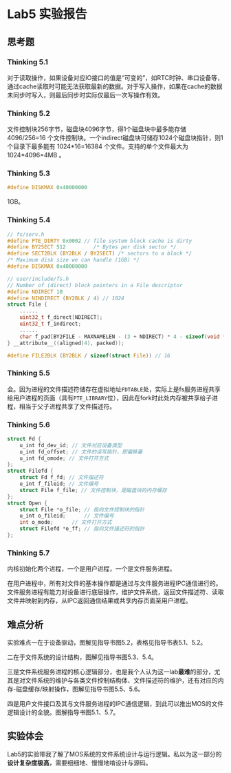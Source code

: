 # Lab5 实验报告

## 思考题

### Thinking 5.1

对于读取操作，如果设备对应IO接口的值是“可变的”，如RTC时钟、串口设备等，通过cache读取时可能无法获取最新的数据。对于写入操作，如果在cache的数据未同步时写入，则最后同步时实际仅最后一次写操作有效。

### Thinking 5.2

文件控制块256字节，磁盘块4096字节，得1个磁盘块中最多能存储 4096/256=16 个文件控制块。一个indirect磁盘块可储存1024个磁盘块指针，则1个目录下最多能有 1024\*16=16384 个文件。支持的单个文件最大为 1024\*4096=4MB 。

### Thinking 5.3

```c
#define DISKMAX 0x40000000
```

1GB。

### Thinking 5.4

```c
// fs/serv.h
#define PTE_DIRTY 0x0002 // file system block cache is dirty
#define BY2SECT 512		    /* Bytes per disk sector */
#define SECT2BLK (BY2BLK / BY2SECT) /* sectors to a block */
/* Maximum disk size we can handle (1GB) */
#define DISKMAX 0x40000000

// user/include/fs.h
// Number of (direct) block pointers in a File descriptor
#define NDIRECT 10
#define NINDIRECT (BY2BLK / 4) // 1024
struct File {
    ......
	uint32_t f_direct[NDIRECT];
	uint32_t f_indirect;
	......
	char f_pad[BY2FILE - MAXNAMELEN - (3 + NDIRECT) * 4 - sizeof(void *)]; // padding
} __attribute__((aligned(4), packed));

#define FILE2BLK (BY2BLK / sizeof(struct File)) // 16

```

### Thinking 5.5

会。因为进程的文件描述符储存在虚拟地址`FDTABLE`处，实际上是fs服务进程共享给用户进程的页面（具有`PTE_LIBRARY`位），因此在fork时此处内存被共享给子进程，相当于父子进程共享了文件描述符。

### Thinking 5.6

```c
struct Fd {
	u_int fd_dev_id; // 文件对应设备类型
	u_int fd_offset; // 文件的读写指针，即偏移量
	u_int fd_omode; // 文件打开方式
};
struct Filefd {
	struct Fd f_fd; // 文件描述符
	u_int f_fileid; // 文件编号
	struct File f_file; // 文件控制块，是磁盘块的内存缓存
};
struct Open {
	struct File *o_file; // 指向文件控制块的指针
	u_int o_fileid;	     // 文件编号
	int o_mode;	     // 文件打开方式
	struct Filefd *o_ff; // 指向文件描述符的指针
};
```

### Thinking 5.7

内核初始化两个进程，一个是用户进程，一个是文件服务进程。

在用户进程中，所有对文件的基本操作都是通过与文件服务进程IPC通信进行的。文件服务进程有能力对设备进行底层操作，维护文件系统，返回文件描述符、读取文件并映射到内存，从IPC返回通信结果或共享内存页面至用户进程。

## 难点分析

实验难点一在于设备驱动，图解见指导书图5.2，表格见指导书表5.1、5.2。

二在于文件系统的设计结构，图解见指导书图5.3、5.4。

三是文件系统服务进程的核心逻辑部分，也是我个人认为这一lab**最难**的部分，尤其是对文件系统的维护与各类文件控制结构体、文件描述符的维护，还有对应的内存-磁盘缓存/映射操作，图解见指导书图5.5、5.6。

四是用户文件接口及其与文件服务进程的IPC通信逻辑，到此可以推出MOS的文件逻辑设计的全貌。图解指导书图5.1、5.7。

## 实验体会

Lab5的实验带我了解了MOS系统的文件系统设计与运行逻辑。私以为这一部分的**设计复杂度极高**，需要细细地、慢慢地啃设计与源码。

